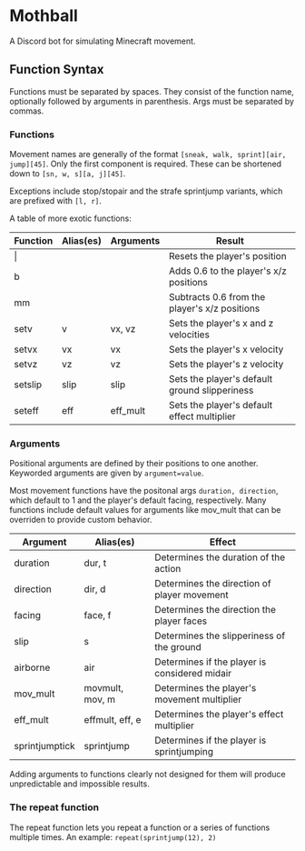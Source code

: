 # Mothball
A Discord bot for simulating Minecraft movement.

## Function Syntax
Functions must be separated by spaces. They consist of the function name, optionally followed by arguments in parenthesis. Args must be separated by commas.

### Functions
Movement names are generally of the format `[sneak, walk, sprint]`​`[air, jump]`​`[45]`. Only the first component is required.
These can be shortened down to `[sn, w, s]`​`[a, j]`​`[45]`.

Exceptions include stop/stopair and the strafe sprintjump variants, which are prefixed with `[l, r]`.

A table of more exotic functions:

| Function | Alias(es) | Arguments | Result                                        |
|----------|-----------|-----------|-----------------------------------------------|
| \|       |           |           | Resets the player's position                  |
| b        |           |           | Adds 0.6 to the player's x/z positions        |
| mm       |           |           | Subtracts 0.6 from the player's x/z positions |
| setv     | v         | vx, vz    | Sets the player's x and z velocities          |
| setvx    | vx        | vx        | Sets the player's x velocity                  |
| setvz    | vz        | vz        | Sets the player's z velocity                  |
| setslip  | slip      | slip      | Sets the player's default ground slipperiness |
| seteff   | eff       | eff_mult  | Sets the player's default effect multiplier   |

### Arguments
Positional arguments are defined by their positions to one another. Keyworded arguments are given by `argument`​`=`​`value`.

Most movement functions have the positonal args `duration, direction`, which default to 1 and the player's default facing, respectively. Many functions include default values for arguments like mov_mult that can be overriden to provide custom behavior.

| Argument       | Alias(es)       | Effect                                        |
|----------------|-----------------|-----------------------------------------------|
| duration       | dur, t          | Determines the duration of the action         |
| direction      | dir, d          | Determines the direction of player movement   |
| facing         | face, f         | Determines the direction the player faces     |
| slip           | s               | Determines the slipperiness of the ground     |
| airborne       | air             | Determines if the player is considered midair |
| mov_mult       | movmult, mov, m | Determines the player's movement multiplier   |
| eff_mult       | effmult, eff, e | Determines the player's effect multiplier     |
| sprintjumptick | sprintjump      | Determines if the player is sprintjumping     |

Adding arguments to functions clearly not designed for them will produce unpredictable and impossible results.

### The repeat function
The repeat function lets you repeat a function or a series of functions multiple times. An example: `repeat(sprintjump(12), 2)`
